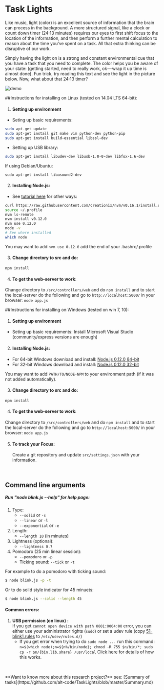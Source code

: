 # Task Lights

Like music, light (color) is an excellent source of information that the brain can process in the background. A more structured signal, like a clock or count down timer (24:13 minutes) requires our eyes to first shift focus to the location of the information, and then perform a further mental calculation to reason about the time you’ve spent on a task. All that extra thinking can be disruptive of our work.

Simply having the light on is a strong and constant environmental cue that you have a task that you need to complete. The color helps you be aware of your state: (getting started, need to really work, ok — wrap it up time is almost done). Fun trick, try reading this text and see the light in the picture below. Now, what about that 24:13 timer?

![demo](https://media.giphy.com/media/vQsEfQegkAl8s/giphy.gif)

##Instructions for installing on Linux (tested on 14.04 LTS 64-bit):

1. #### Setting up environment
  * Seting up basic requirements:
  ``` bash
  sudo apt-get update
  sudo apt-get install git make vim python-dev python-pip
  sudo apt-get install build-essential libssl-dev
  ```

  * Setting up USB library:
  ``` bash
  sudo apt-get install libudev-dev libusb-1.0-0-dev libfox-1.6-dev
  ```

  If using Debian/Ubuntu:
  ```
  sudo apt-get install libasound2-dev
  ```

2. #### Installing Node.js:
  * See [tutorial here](https://www.digitalocean.com/community/tutorials/how-to-install-node-js-on-an-ubuntu-14-04-server) for other ways:
  ``` bash
  curl https://raw.githubusercontent.com/creationix/nvm/v0.16.1/install.sh | sh
  source ~/.profile
  nvm ls-remote
  nvm install v0.12.0
  nvm use 0.12.0
  node -v
  # See where installed
  which node
  ```

  You may want to add `nvm use 0.12.0` add the end of your .bashrc/.profile

3. #### Change directory to src and do:
  ```npm install```


4. #### To get the web-server to work:
  Change directory to `/src/controllers/web` and do
  ```npm install```
  and to start the local-server do the following and go to `http://localhost:5000/` in your browser:
  ```node app.js```





##Instructions for installing on Windows (tested on win 7, 10):

1. #### Setting up environment
  * Seting up basic requirements:
  Install Microsoft Visual Studio (community/express versions are enough)

2. #### Installing Node.js:
  * For 64-bit Windows download and install: [Node.js 0.12.0 64-bit](https://nodejs.org/dist/v0.11.16/x64/node-v0.11.16-x64.msi)
  * For 32-bit Windows download and install: [Node.js 0.12.0 32-bit](https://nodejs.org/dist/v0.12.0/node-v0.12.0-x86.msi)

  You may want to add `PATH/TO/NODE-NPM` to your environment path (if it was not added automatically).

3. #### Change directory to src and do:
  ```npm install```

4. #### To get the web-server to work:
  Change directory to `/src/controllers/web` and do
  ```npm install```
  and to start the local-server do the following and go to `http://localhost:5000/` in your browser:
  ```node app.js```

5. #### To track your Focus: 
   Create a git repository and update `src/settings.json` with your information.

<br/>

## Command line arguments
##### Run "node blink.js --help" for help page:
1. Type:
     * `--solid`  or `-s`
     * `--linear` or `-l`
     * `--exponential` or `-e`
2. Length:
     * `--length 10` (in minutes)
3. Lightness (optional):
     * `--lightness 0.7`
4. Pomodoro (25 min linear session):
     * `--pomodoro` or `-p`
     * Ticking sound: `--tick` or `-t`

 For example to do a pomodoro with ticking sound:
 ``` bash
 $ node blink.js -p -t
  ```
 Or to do solid style indicator for 45 minuets:
 ``` bash
 $ node blink.js --solid --length 45
 ```

#### Common errors:
1. **USB permission (on linux)** : </br>
      If you get `cannot open device with path 0001:0004:00` error, you can either use your administrator rights (`sudo`) or set a udev rule (copy [51-blink1.rules](https://github.com/todbot/blink1/blob/master/linux/51-blink1.rules) to `/etc/udev/rules.d/`)
      * If you get error when trying to do `sudo node ...` run this command:
       ```
       n=$(which node);n=${n%/bin/node}; chmod -R 755 $n/bin/*; sudo cp -r $n/{bin,lib,share} /usr/local
       ```
       Click [here](https://www.digitalocean.com/community/tutorials/how-to-install-node-js-with-nvm-node-version-manager-on-a-vps#-installing-nodejs-on-a-vps) for details of how this works.

<br/>
<br/>
**Want to know more about this research project?** see: [Summary of tasks](https://github.com/alt-code/TaskLights/blob/master/Summary.md)

